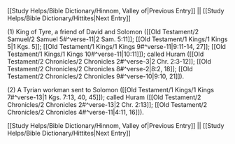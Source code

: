 [[Study Helps/Bible Dictionary/Hinnom, Valley of|Previous Entry]]  ||  [[Study Helps/Bible Dictionary/Hittites|Next Entry]]

 (1) King of Tyre, a friend of David and Solomon ([[Old Testament/2 Samuel/2 Samuel 5#^verse-11|2 Sam. 5:11]]; [[Old Testament/1 Kings/1 Kings 5|1 Kgs. 5]]; [[Old Testament/1 Kings/1 Kings 9#^verse-11|9:11-14, 27]]; [[Old Testament/1 Kings/1 Kings 10#^verse-11|10:11]]); called Huram ([[Old Testament/2 Chronicles/2 Chronicles 2#^verse-3|2 Chr. 2:3-12]]; [[Old Testament/2 Chronicles/2 Chronicles 8#^verse-2|8:2, 18]]; [[Old Testament/2 Chronicles/2 Chronicles 9#^verse-10|9:10, 21]]).

 (2) A Tyrian workman sent to Solomon ([[Old Testament/1 Kings/1 Kings 7#^verse-13|1 Kgs. 7:13, 40, 45]]); called Huram ([[Old Testament/2 Chronicles/2 Chronicles 2#^verse-13|2 Chr. 2:13]]; [[Old Testament/2 Chronicles/2 Chronicles 4#^verse-11|4:11, 16]]).

[[Study Helps/Bible Dictionary/Hinnom, Valley of|Previous Entry]]  ||  [[Study Helps/Bible Dictionary/Hittites|Next Entry]]